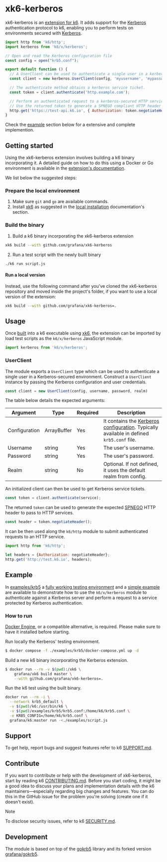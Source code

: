 # xk6-kerberos

xk6-kerberos is an [extension for k6](https://grafana.com/docs/k6/latest/extensions/). It adds support for the [Kerberos](https://web.mit.edu/kerberos) authentication protocol to k6, enabling you to perform tests on environments secured with [Kerberos](https://web.mit.edu/kerberos).

```javascript
import http from 'k6/http';
import kerberos from 'k6/x/kerberos';

// Open and read the Kerberos configuration file
const config = open("krb5.conf");

export default function () {
  // A UserClient can be used to authenticate a single user in a kerberos-secured environment.
  const client = new kerberos.UserClient(config, 'myusername', 'mypassword');

  // The authenticate method obtains a kerberos service ticket.
  const token = client.authenticate('http.example.com');

  // Perform an authenticated request to a kerberos-secured HTTP service.
  // Use the returned token to generate a SPNEGO compliant HTTP header to pass to HTTP services.
  http.get('https://test-api.k6.io', { Authorization: token.negotiateHeader(); });
}
```

Check the [example](#example) section below for a extensive and complete implemention.

## Getting started

Using the xk6-kerberos extension involves building a k6 binary incorporating it. A detailed guide on how to do this using a Docker or Go environment is available in the [extension's documentation](https://grafana.com/docs/k6/latest/extensions/build-k6-binary-using-go/).

We list below the suggested steps:

### Prepare the local environment

1. Make sure `git` and `go` are available commands.
2. Install [xk6](https://github.com/grafana/xk6#local-installation) as suggested in the [local installation](https://github.com/grafana/xk6#local-installation) documentation's section.

### Build the binary

1. Build a k6 binary incorporating the xk6-kerberos extension
```bash
xk6 build --with github.com/grafana/xk6-kerberos
```

2. Run a test script with the newly built binary
```bash
./k6 run script.js
```

#### Run a local version

Instead, use the following command after you've cloned the xk6-kerberos repository and moved inside the project's folder, if you want to use a local version of the extension:

```bash
xk6 build --with github.com/grafana/xk6-kerberos=.
```

## Usage

Once [built](#getting-started) into a k6 executable using [xk6](https://github.com/grafana/xk6), the extension can be imported by load test scripts as the `k6/x/kerberos` JavaScript module.

```javascript
import kerberos from 'k6/x/kerberos';
```

### UserClient

The module exports a `UserClient` type which can be used to authenticate a single user in a Kerberos-secured environment. Construct a `UserClient` instance by passing the Kerberos configuration and user credentials.

```js
const client = new UserClient(config, username, password, realm)
```

The table below details the expected arguments:

| Argument | Type | Required | Description |
|----------|------|----------|-------------|
| Configuration | ArrayBuffer | Yes | It contains the [Kerberos configuration](https://web.mit.edu/kerberos/krb5-1.12/doc/admin/conf_files/krb5_conf.html). Typically available in defined `krb5.conf` file. |
| Username      | string      | Yes | The user's username. |
| Password      | string      | Yes | The user's password. |
| Realm         | string      | No  | Optional. If not defined, it uses the default realm from config. |

An initialized client can then be used to get Kerberos service tickets.

```js
const token = client.authenticate(service);
```

The returned `token` can be used to generate the expected [SPNEGO](https://datatracker.ietf.org/doc/html/rfc4559#section-4.2) HTTP header to pass to HTTP services.

```js
const header = token.negotiateHeader();
```

It can be then used along the `k6/http` module to submit authenticated requests to an HTTP service.

```js
import http from 'k6/http';

let headers = {Authorization: negotiateHeader};
http.get('http://test.k6.io', headers);
```

## Example

In [examples/krb5](./examples/krb5) a [fully working testing environment](./examples/krb5/docker-compose.yml) and a [simple example](./examples/script.js) are available to demonstrate how to use the `k6/x/kerberos` module to authenticate against a Kerberos server and perform a request to a service protected by Kerberos authentication.

### How to run

[Docker Engine](https://docs.docker.com/engine), or a compatible alternative, is required. Please make sure to have it installed before starting.

Run locally the Kerberos' testing environment.

```sh
$ docker compose -f ./examples/krb5/docker-compose.yml up -d
```

Build a new k6 binary incorporating the Kerberos extension.

```sh
$ docker run --rm -v $(pwd):/xk6 \
    grafana/xk6 build master \
    --with github.com/grafana/xk6-kerberos=.
```

Run the k6 test using the built binary.

```sh
docker run --rm -i \
  --network krb5_default \
  -v $(pwd)/k6:/usr/bin/k6 \
  -v $(pwd)/examples/krb5/krb5.conf:/home/k6/krb5.conf \
  -e KRB5_CONFIG=/home/k6/krb5.conf \
  grafana/k6:master run -<./examples/script.js
```

## Support

To get help, report bugs and suggest features refer to k6 [SUPPORT.md](https://github.com/grafana/k6#support).

## Contribute

If you want to contribute or help with the development of xk6-kerberos, start by reading k6 [CONTRIBUTING.md](https://github.com/grafana/k6/blob/master/CONTRIBUTING.md).  Before you start coding, it might be a good idea to discuss your plans and implementation details with the k6 maintainers—especially regarding big changes and features. You can do this in the GitHub issue for the problem you're solving (create one if it doesn't exist).

> [!NOTE]
> To disclose security issues, refer to k6 [SECURITY.md](https://github.com/grafana/k6/blob/master/SECURITY.md).

## Development

The module is based on top of the [gokrb5](https://github.com/jcmturner/gokrb5) library and its forked version [grafana/gokrb5](https://github.com/grafana/gokrb5).
